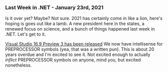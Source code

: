 ### Last Week in .NET - January 23rd, 2021

Is it over yet?  Maybe?  Not sure.  2021 has certainly come in like a lion, here's hoping is goes out like a lamb.  A new president here in the states, a renewed focus on science, and a bunch of things happened last week in .NET.  Let's get to it.

[Visual Studio 16.9 Preview 3 has been released](https://docs.microsoft.com/en-us/visualstudio/releases/2019/release-notes-preview#16.9.0.pre.3.0)  We now have intellisense for PREPROCESSOR symbols (yea, that was a written pun).  This is about 20 years overdue and I'm excited to see it. Not excited enough to actually *inflict* PREPROCESSOR symbols on anyone, mind you, but excited nonetheless.

